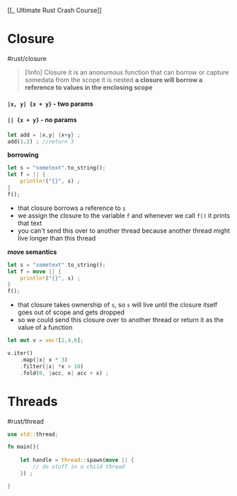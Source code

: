 [[_ Ultimate Rust Crash Course]]


# Closure
#rust/closure 
>[!info] Closure
>it is an anonumous function that can borrow or capture somedata from the scope it is nested
>**a closure will borrow a reference to values in the enclosing scope**


#### `|x, y| {x + y}` - two params
#### `|| {x + y}` - no params

```rust
let add = |x,y| {x+y} ;
add(1,2) ; //return 3
```

**borrowing**
```rust
let s = "sometext".to_string();
let f = || {
	println!("{}", s) ;
}
f();
```
- that closure borrows a reference to `s`
- we assign the closure to the variable `f` and whenever  we call `f()` it prints that text
- you can't send this over to another thread because another thread might live longer than this thread

**move semantics**
```rust
let s = "sometext".to_string();
let f = move || {
	println!("{}", s) ;
}
f();
```
- that closure takes ownership of  `s`, so `s` will live until the closure itself  goes out of scope and gets dropped
- so we could send this closure over to another thread or return it as the value of a function

```rust
let mut v = vec![2,4,6];

v.iter()
	.map(|x| x * 3)
	.filter(|x| *x > 10)
	.fold(0, |acc, x| acc + x) ;
```



# Threads
#rust/thread
```rust
use std::thread;

fn main(){
	
	let handle = thread::spawn(move || {
		// do stuff in a child thread
	}) ;

}
```



